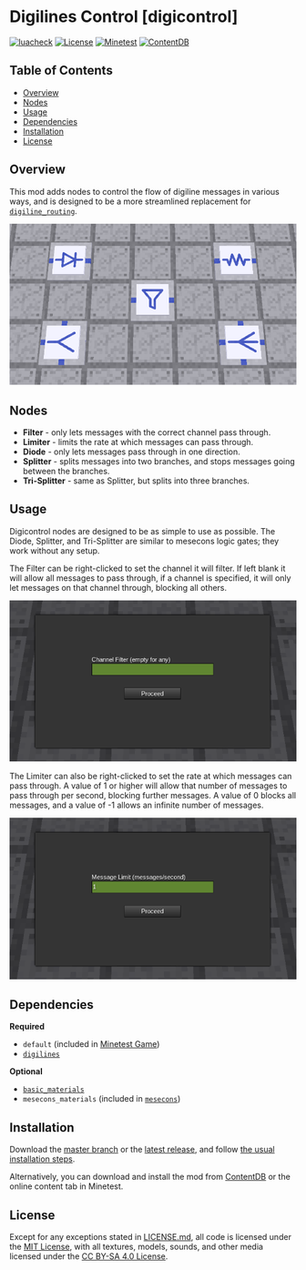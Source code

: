 # Digilines Control [digicontrol]

[![luacheck](https://github.com/OgelGames/digicontrol/workflows/luacheck/badge.svg)](https://github.com/OgelGames/digicontrol/actions)
[![License](https://img.shields.io/badge/License-MIT%20and%20CC%20BY--SA%204.0-green.svg)](LICENSE.md)
[![Minetest](https://img.shields.io/badge/Minetest-5.0+-blue.svg)](https://www.minetest.net)
[![ContentDB](https://content.minetest.net/packages/OgelGames/digicontrol/shields/downloads/)](https://content.minetest.net/packages/OgelGames/digicontrol/)

## Table of Contents

- [Overview](#overview)
- [Nodes](#nodes)
- [Usage](#usage)
- [Dependencies](#dependencies)
- [Installation](#installation)
- [License](#license)

## Overview

This mod adds nodes to control the flow of digiline messages in various ways, and is designed to be a more streamlined replacement for [`digiline_routing`](https://github.com/numberZero/digiline_routing).

![Overview Screenshot](images/overview.png?raw=true "Overview Screenshot") 

## Nodes

- **Filter** - only lets messages with the correct channel pass through.
- **Limiter** - limits the rate at which messages can pass through.
- **Diode** - only lets messages pass through in one direction.
- **Splitter** - splits messages into two branches, and stops messages going between the branches.
- **Tri-Splitter** - same as Splitter, but splits into three branches.

## Usage

Digicontrol nodes are designed to be as simple to use as possible. The Diode, Splitter, and Tri-Splitter are similar to mesecons logic gates; they work without any setup.

The Filter can be right-clicked to set the channel it will filter. If left blank it will allow all messages to pass through, if a channel is specified, it will only let messages on that channel through, blocking all others.

![Filter Formspec](images/filter_formspec.png?raw=true "Filter Formspec")

The Limiter can also be right-clicked to set the rate at which messages can pass through. A value of 1 or higher will allow that number of messages to pass through per second, blocking further messages. A value of 0 blocks all messages, and a value of -1 allows an infinite number of messages.

![Limiter Formspec](images/limiter_formspec.png?raw=true "Limiter Formspec")

## Dependencies

**Required**

- `default` (included in [Minetest Game](https://github.com/minetest/minetest_game))
- [`digilines`](https://github.com/minetest-mods/digilines)

**Optional**

- [`basic_materials`](https://gitlab.com/VanessaE/basic_materials)
- `mesecons_materials` (included in [`mesecons`](https://github.com/minetest-mods/mesecons))

## Installation

Download the [master branch](https://github.com/OgelGames/digicontrol/archive/master.zip) or the [latest release](https://github.com/OgelGames/digicontrol/releases), and follow [the usual installation steps](https://wiki.minetest.net/Installing_Mods).

Alternatively, you can download and install the mod from [ContentDB](https://content.minetest.net/packages/OgelGames/digicontrol) or the online content tab in Minetest.

## License

Except for any exceptions stated in [LICENSE.md](LICENSE.md#exceptions), all code is licensed under the [MIT License](LICENSE.md#mit-license), with all textures, models, sounds, and other media licensed under the [CC BY-SA 4.0 License](LICENSE.md#cc-by-sa-40-license). 
